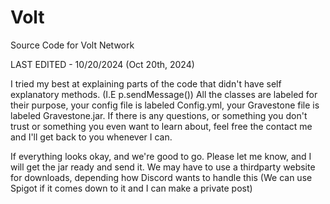 # Volt
Source Code for Volt Network

LAST EDITED - 10/20/2024 (Oct 20th, 2024)


I tried my best at explaining parts of the code that didn't have self explanatory methods. (I.E p.sendMessage())
All the classes are labeled for their purpose, your config file is labeled Config.yml, your Gravestone file is labeled Gravestone.jar.
If there is any questions, or something you don't trust or something you even want to learn about, feel free the contact me and I'll get back to you whenever I can.

If everything looks okay, and we're good to go. Please let me know, and I will get the jar ready and send it.
We may have to use a thirdparty website for downloads, depending how Discord wants to handle this (We can use Spigot if it comes down to it and I can make a private post)

